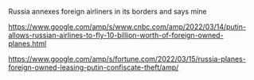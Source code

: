 Russia annexes foreign airliners in its borders and says mine

https://www.google.com/amp/s/www.cnbc.com/amp/2022/03/14/putin-allows-russian-airlines-to-fly-10-billion-worth-of-foreign-owned-planes.html

https://www.google.com/amp/s/fortune.com/2022/03/15/russia-planes-foreign-owned-leasing-putin-confiscate-theft/amp/

